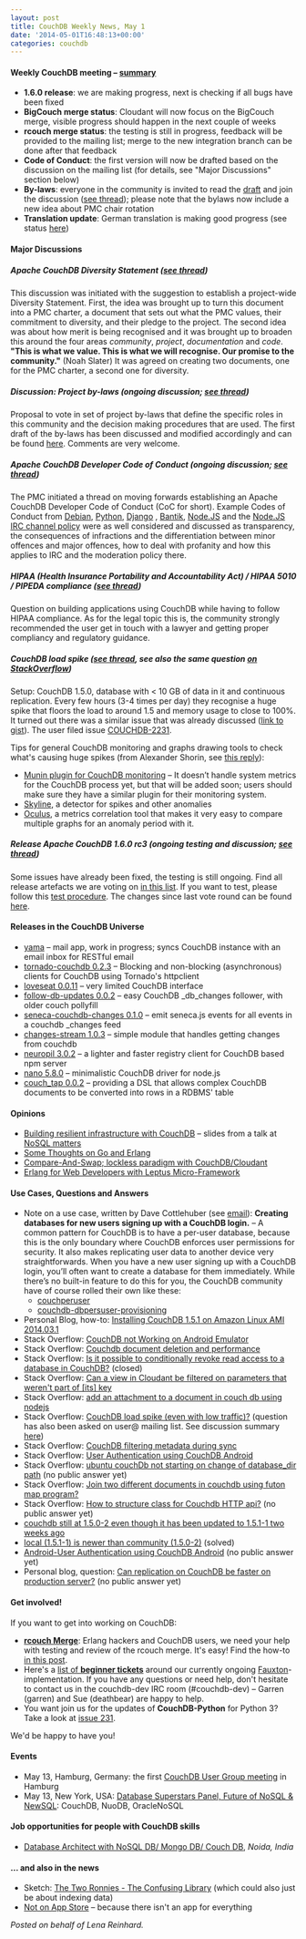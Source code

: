 ```yaml
---
layout: post
title: CouchDB Weekly News, May 1
date: '2014-05-01T16:48:13+00:00'
categories: couchdb
---
```

<h4>Weekly CouchDB meeting – <a href="http://wilderness.apache.org/archives/couchdb-meeting-30_04_2014-9188.html">summary</a></h4>
<ul>
	<li><strong>1.6.0 release</strong>: we are making progress, next is checking if all bugs have been fixed</li>
	<li><strong>BigCouch merge status</strong>: Cloudant will now focus on the BigCouch merge, visible progress should happen in the next couple of weeks</li>
	<li><strong>rcouch merge status</strong>: the testing is still in progress, feedback will be provided to the mailing list; merge to the new integration branch can be done after that feedback</li>
	<li><strong>Code of Conduct</strong>: the first version will now be drafted based on the discussion on the mailing list (for details, see "Major Discussions" section below)</li>
	<li><strong>By-laws</strong>: everyone in the community is invited to read the <a href="https://cwiki.apache.org/confluence/pages/viewpage.action?pageId=40511017">draft</a> and join the discussion (<a href="http://markmail.org/search/?q=issues+with+terabytes+databases+list%3Aorg.apache.couchdb.user+order%3Adate-backward+date%3A201404#query:issues%20with%20terabytes%20databases%20list%3Aorg.apache.couchdb.user%20order%3Adate-backward%20date%3A200802-200810%20date%3A200812-201005%20date%3A201007-201303%20date%3A201305-201306%20date%3A201308-201404%20+page:1+mid:pxnd6vdpjuwjioqw+state:results">see thread</a>); please note that the bylaws now include a new idea about PMC chair rotation</li>
	<li><strong>Translation update</strong>: German translation is making good progress (see status <a href="https://translate.apache.org/de/CouchDB/">here</a>)</li>
</ul>
<h4>Major Discussions</h4>
<h5>Apache CouchDB Diversity Statement (<a href="http://markmail.org/search/?q=[DISCUSS]+Apache+CouchDB+Diversity+Statement.#query:[DISCUSS]%20Apache%20CouchDB%20Diversity%20Statement.%20list%3Aorg.apache.couchdb.dev%20order%3Adate-backward+page:2+mid:fqfvc6ghp3ssk5ef+state:results">see thread</a>)</h5>
<p>This discussion was initiated with the suggestion to establish a project-wide Diversity Statement. First, the idea was brought up to turn this document into a PMC charter, a document that sets out what the PMC values, their commitment to diversity, and their pledge to the project. The second idea was about how merit is being recognised and it was brought up to broaden this around the four areas <em>community</em>, <em>project</em>, <em>documentation</em> and <em>code</em>. <strong>"This is what we value. This is what we will recognise. Our promise to the community."</strong> (Noah Slater) It was agreed on creating two documents, one for the PMC charter, a second one for diversity.</p>
<h5>Discussion: Project by-laws (ongoing discussion; <a href="http://markmail.org/search/?q=issues+with+terabytes+databases+list%3Aorg.apache.couchdb.user+order%3Adate-backward+date%3A201404#query:issues%20with%20terabytes%20databases%20list%3Aorg.apache.couchdb.user%20order%3Adate-backward%20date%3A200802-200810%20date%3A200812-201005%20date%3A201007-201303%20date%3A201305-201306%20date%3A201308-201404%20+page:1+mid:pxnd6vdpjuwjioqw+state:results">see thread</a>)</h5>
<p>Proposal to vote in set of project by-laws that define the specific roles in this community and the decision making procedures that are used. The first draft of the by-laws has been discussed and modified accordingly and can be found <a href="https://cwiki.apache.org/confluence/pages/viewpage.action?pageId=40511017">here</a>. Comments are very welcome.</p>
<h5>Apache CouchDB Developer Code of Conduct (ongoing discussion; <a href="http://markmail.org/search/?q=[VOTE]+Release+Apache+CouchDB+1.6.0-rc.3#query:[VOTE]%20Release%20Apache%20CouchDB%201.6.0-rc.3%20list%3Aorg.apache.couchdb.dev%20order%3Adate-backward+page:2+mid:p3txsrlgmm55ienf+state:results">see thread</a>)</h5>
<p>The PMC initiated a thread on moving forwards establishing an Apache CouchDB Developer Code of Conduct (CoC for short). Example Codes of Conduct from <a href="http://www.debian.org/vote/2014/vote_002">Debian</a>, <a href="https://www.python.org/psf/codeofconduct/">Python</a>, <a href="https://www.djangoproject.com/conduct/">Django</a> , <a href="https://github.com/bantik/contributor_covenant">Bantik</a>, <a href="http://nodeirc.info/">Node.JS</a> and the <a href="http://blog.izs.me/post/30036893703/policy-on-trolling">Node.JS IRC channel policy</a> were as well considered and discussed as transparency, the consequences of infractions and the differentiation between minor offences and major offences, how to deal with profanity and how this applies to IRC and the moderation policy there.</p>
<h5>HIPAA (Health Insurance Portability and Accountability Act) / HIPAA 5010 / PIPEDA compliance (<a href="http://markmail.org/search/?q=hippa+rules#query:hippa%20rules%20list%3Aorg.apache.couchdb.user%20date%3A201404%20order%3Adate-backward+page:1+mid:pjyg2nazliijjijp+state:results">see thread</a>)</h5>
<p>Question on building applications using CouchDB while having to follow HIPAA compliance. As for the legal topic this is, the community strongly recommended the user get in touch with a lawyer and getting proper compliancy and regulatory guidance.</p>
<h5><a id="load-spike-discussion"></a>CouchDB load spike (<a href="http://markmail.org/search/?q=couchdb+load+spike#query:couchdb%20load%20spike%20list%3Aorg.apache.couchdb.user%20date%3A201404%20order%3Adate-backward+page:1+mid:dztlbqyzen4q4zls+state:results">see thread</a>, see also the same question <a href="http://stackoverflow.com/questions/23330204/couchdb-load-spike-even-with-low-traffic">on StackOverflow</a>)</h5>
<p>Setup: CouchDB 1.5.0, database with &lt; 10 GB of data in it and continuous replication. Every few hours (3-4 times per day) they recognise a huge spike that floors the load to around 1.5 and memory usage to close to 100%. It turned out there was a similar issue that was already discussed (<a href="https://gist.github.com/7601778">link to gist</a>). The user filed issue <a href="https://issues.apache.org/jira/browse/COUCHDB-2231">COUCHDB-2231</a>.</p>

<p>Tips for general CouchDB monitoring and graphs drawing tools to check what's causing huge spikes (from Alexander Shorin, see <a href="http://markmail.org/search/?q=couchdb+load+spike#query:couchdb%20load%20spike%20list%3Aorg.apache.couchdb.user%20date%3A201404%20order%3Adate-backward+page:1+mid:txjsvb55ugry6pjm+state:results">this reply</a>):</p>
<ul>
	<li><a href="https://github.com/gws/munin-plugin-couchdb">Munin plugin for CouchDB monitoring</a> – It doesn’t handle system metrics for the CouchDB process yet, but that will be added soon; users should make sure they have a similar plugin for their monitoring system.</li>
	<li><a href="https://github.com/etsy/skyline">Skyline</a>, a detector for spikes and other anomalies</li>
	<li><a href="https://github.com/etsy/oculus">Oculus</a>, a metrics correlation tool that makes it very easy to compare multiple graphs for an anomaly period with it.</li>
</ul>
<h5>Release Apache CouchDB 1.6.0 rc3 (ongoing testing and discussion; <a href="http://markmail.org/search/?q=[VOTE]+Release+Apache+CouchDB+1.6.0-rc.3#query:[VOTE]%20Release%20Apache%20CouchDB%201.6.0-rc.3%20list%3Aorg.apache.couchdb.dev%20order%3Adate-backward+page:2+mid:p3txsrlgmm55ienf+state:results">see thread</a>)</h5>
<p>Some issues have already been fixed, the testing is still ongoing. Find all release artefacts we are voting on <a href="http://markmail.org/message/p3txsrlgmm55ienf">in this list</a>. If you want to test, please follow this <a href="http://wiki.apache.org/couchdb/Test_procedure">test procedure</a>. The changes since last vote round can be found <a href="https://git-wip-us.apache.org/repos/asf?p=couchdb.git;a=shortlog;h=refs/heads/1.6.x">here</a>.</p>
<h4>Releases in the CouchDB Universe</h4>
<ul>
	<li><a href="https://github.com/tomwilley/yama">yama</a> – mail app, work in progress; syncs CouchDB instance with an email inbox for RESTful email</li>
	<li><a href="https://pypi.python.org/pypi/tornado-couchdb/0.2.3">tornado-couchdb 0.2.3</a> – Blocking and non-blocking (asynchronous) clients for CouchDB using Tornado's httpclient</li>
	<li><a href="https://www.npmjs.org/package/loveseat">loveseat 0.0.11</a> – very limited CouchDB interface</li>
	<li><a href="https://www.npmjs.org/package/follow-db-updates">follow-db-updates 0.0.2</a> – easy CouchDB _db_changes follower, with older couch pollyfill</li>
	<li><a href="https://www.npmjs.org/package/seneca-couchdb-changes">seneca-couchdb-changes 0.1.0</a> – emit seneca.js events for all events in a couchdb _changes feed</li>
	<li><a href="https://www.npmjs.org/package/changes-stream">changes-stream 1.0.3</a> – simple module that handles getting changes from couchdb</li>
	<li><a href="https://www.npmjs.org/package/neuropil">neuropil 3.0.2</a> – a lighter and faster registry client for CouchDB based npm server</li>
	<li><a href="https://www.npmjs.org/package/nano">nano 5.8.0</a> – minimalistic CouchDB driver for node.js</li>
	<li><a href="http://rubygems.org/gems/couch_tap">couch_tap 0.0.2</a> – providing a DSL that allows complex CouchDB documents to be converted into rows in a RDBMS' table</li>
</ul>
<h4>Opinions</h4>
<ul>
	<li><a href="http://pimterry.github.io/Building-resilient-infrastructure-with-CouchDB/#1">Building resilient infrastructure with CouchDB</a> – slides from a talk at <a href="http://2014.nosql-matters.org/">NoSQL matters</a></li>
	<li><a href="http://blog.erlware.org/2014/04/27/some-thoughts-on-go-and-erlang/">Some Thoughts on Go and Erlang</a></li>
	<li><a class="title" href="http://undercovertechguy.wordpress.com/2014/04/24/compare-and-swap-lockless-paradigm-with-couchdbcloudant/" rel="bookmark">Compare-And-Swap; lockless paradigm with CouchDB/Cloudant</a></li>
	<li><a href="https://hamidreza-s.github.io/erlang/web/micro-framework/leptus/tutorial/2014/04/22/erlang-for-web-developers-with-leptus.html">Erlang for Web Developers with Leptus Micro-Framework</a></li>
</ul>
<h4>Use Cases, Questions and Answers</h4>
<ul>
	<li>Note on a use case, written by Dave Cottlehuber (see <a href="http://markmail.org/message/6dtkpwt66f7c7755">email</a>): <strong>Creating databases for new users signing up with a CouchDB login.</strong> – A common pattern for CouchDB is to have a per-user database, because this is the only boundary where CouchDB enforces user permissions for security. It also makes replicating user data to another device very straightforwards. When you have a new user signing up with a CouchDB login, you’ll often want to create a database for them immediately. While there’s no built-in feature to do this for you, the CouchDB community have of course rolled their own like these:
<ul>
	<li><a href="https://github.com/etrepum/couchperuser">couchperuser</a></li>
	<li><a href="https://github.com/pegli/couchdb-dbperuser-provisioning">couchdb-dbpersuser-provisioning</a></li>
</ul>
</li>
	<li>Personal Blog, how-to: <a href="http://www.everyhaironyourhead.com/installing-couchdb-1-5-1-on-amazon-linux-ami-2014-03-1/">Installing CouchDB 1.5.1 on Amazon Linux AMI 2014.03.1</a></li>
	<li>Stack Overflow: <a class="question-hyperlink" href="http://stackoverflow.com/questions/23242206/couchdb-not-working-on-android-emulator">CouchDB not Working on Android Emulator</a></li>
	<li>Stack Overflow: <a class="question-hyperlink" href="http://stackoverflow.com/questions/23261771/couchdb-document-deletion-and-performance">Couchdb document deletion and performance</a></li>
	<li>Stack Overflow: <a class="question-hyperlink" href="http://stackoverflow.com/questions/23255859/is-it-possible-to-conditionally-revoke-read-access-to-a-database-in-couchdb">Is it possible to conditionally revoke read access to a database in CouchDB?</a> (closed)</li>
	<li>Stack Overflow: <a class="question-hyperlink" href="http://stackoverflow.com/questions/23292586/can-a-view-in-cloudant-be-filtered-on-parameters-that-werent-part-of-its-key">Can a view in Cloudant be filtered on parameters that weren't part of [its] key</a></li>
	<li>Stack Overflow: <a class="question-hyperlink" href="http://stackoverflow.com/questions/23307554/add-an-attachment-to-a-document-in-couch-db-using-nodejs">add an attachment to a document in couch db using nodejs</a></li>
	<li>Stack Overflow: <a class="question-hyperlink" href="http://stackoverflow.com/questions/23330204/couchdb-load-spike-even-with-low-traffic">CouchDB load spike (even with low traffic)?</a> (question has also been asked on user@ mailing list. See discussion summary <a href="#load-spike-discussion">here</a>)</li>
	<li>Stack Overflow: <a class="question-hyperlink" href="http://stackoverflow.com/questions/23333943/couchdb-filtering-metadata-during-sync">CouchDB filtering metadata during sync</a></li>
	<li>Stack Overflow: <a class="question-hyperlink" href="http://stackoverflow.com/questions/23335350/user-authentication-using-couchdb-android">User Authentication using CouchDB Android</a></li>
	<li>Stack Overflow: <a class="question-hyperlink" href="http://stackoverflow.com/questions/23339683/ubuntu-couchdb-not-starting-on-change-of-database-dir-path">ubuntu couchDb not starting on change of database_dir path</a> (no public answer yet)</li>
	<li>Stack Overflow: <a class="question-hyperlink" href="http://stackoverflow.com/questions/23358813/join-two-different-documents-in-couchdb-using-futon-map-program">Join two different documents in couchdb using futon map program?</a></li>
	<li>Stack Overflow: <a class="question-hyperlink" href="http://stackoverflow.com/questions/23403056/how-to-structure-class-for-couchdb-http-api">How to structure class for Couchdb HTTP api?</a> (no public answer yet)</li>
	<li><a href="http://www.opendevs.org/myvwh/couchdb-still-at-1-5-2-even-though-it-has-been-updated-to-1-5-1-1-two-weeks-ago.html">couchdb still at 1.5.0-2 even though it has been updated to 1.5.1-1 two weeks ago</a></li>
	<li><a href="https://bbs.archlinux.org/viewtopic.php?pid=1409165#p1409165">local (1.5.1-1) is newer than community (1.5.0-2)</a> (solved)</li>
	<li><a href="http://queforum.com/android-applications/929461-android-user-authentication-using-couchdb-android.html">Android-User Authentication using CouchDB Android</a> (no public answer yet)</li>
	<li>Personal blog, question: <a href="http://vidz-lab.biz/user39/2014/04/24/can-replication-couchdb-faster-production-server/">Can replication on CouchDB be faster on production server?</a> (no public answer yet)</li>
</ul>
<h4>Get involved!</h4>
If you want to get into working on CouchDB:
<ul>
	<li><a href="https://blogs.apache.org/couchdb/entry/merging_rcouch"><strong>rcouch Merge</strong></a>: Erlang hackers and CouchDB users, we need your help with testing and review of the rcouch merge. It's easy! Find the how-to <a href=" https://blogs.apache.org/couchdb/entry/merging_rcouch">in this post</a>.</li>
	<li>Here's a <a href="https://issues.apache.org/jira/browse/COUCHDB-2178?jql=project%20%3D%20COUCHDB%20AND%20component%20%3D%20Fauxton%20AND%20status%20%3D%20Open%20AND%20cf[12310270]%20%3D%20%22New%20Contributors%20Level%20%28Easy%29%22">list of <strong>beginner tickets</strong></a> around our currently ongoing <a href="https://www.youtube.com/watch?v=R8b4kXBF01s">Fauxton</a>-implementation. If you have any questions or need help, don't hesitate to contact us in the couchdb-dev IRC room (#couchdb-dev) – Garren (garren) and Sue (deathbear) are happy to help.</li>
	<li>You want join us for the updates of <strong>CouchDB-Python</strong> for Python 3? Take a look at <a href="https://code.google.com/p/couchdb-python/issues/detail?id=231">issue 231</a>.</li>
</ul>
We'd be happy to have you!
<h4>Events</h4>
<ul>
	<li>May 13, Hamburg, Germany: the first <a href="https://plus.google.com/u/0/events/cvpbo7g50t77ii8nvdkitche8h8">CouchDB User Group meeting</a> in Hamburg</li>
	<li>May 13, New York, USA: <a href="http://www.meetup.com/mysqlnyc/events/178818342/">Database Superstars Panel, Future of NoSQL &amp; NewSQL</a>: CouchDB, NuoDB, OracleNoSQL</li>
</ul>
<h4>Job opportunities for people with CouchDB skills</h4>
<ul>
	<li><a href="http://jobsearch.naukri.com/job-listings-Database-Architect-with-Nosql-DB-Mongo-DB-Couch-DB-Globallogic-India-Ltd--Noida-5-to-10-250414900531">Database Architect with NoSQL DB/ Mongo DB/ Couch DB</a>, <em>Noida, India</em></li>
</ul>
<h4>… and also in the news</h4>
<ul>
	<li><span id="eow-title" class="watch-title  yt-uix-expander-head" dir="ltr" title="The Two Ronnies - The Confusing Library">Sketch: <a href="https://www.youtube.com/watch?v=nGlN_EaEgPQ">The Two Ronnies - The Confusing Library</a> (which could also just be about indexing data)</span></li>
	<li><a href="http://notonappstore.com/">Not on App Store</a> – because there isn't an app for everything</li>
</ul>
<em>Posted on behalf of Lena Reinhard.</em>

